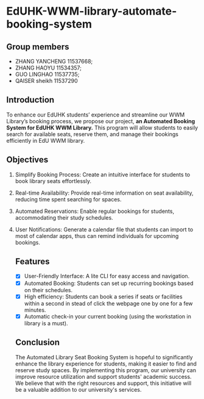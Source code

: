 # EdUHK-WWM-library-automate-booking-system

## Group members

- ZHANG YANCHENG 11537668;
- ZHANG HAOYU 11534357;
- GUO LINGHAO 11537735;
- QAISER sheikh 11537290

## Introduction

To enhance our EdUHK students’ experience and streamline our WWM Library’s booking process, we propose our project, **an Automated Booking System for EdUHK WWM Library.** This program will allow students to easily search for available seats, reserve them, and manage their bookings efficiently in EdU WWM library.

## Objectives

1.	Simplify Booking Process: Create an intuitive interface for students to book library seats effortlessly.
2.	Real-time Availability: Provide real-time information on seat availability, reducing time spent searching for spaces.
3.	Automated Reservations: Enable regular bookings for students, accommodating their study schedules.
4. User Notifications: Generate a calendar file that students can import to most of calendar apps, thus can remind individuals for upcoming bookings.

   ## Features

   - [x] User-Friendly Interface: A lite CLI for easy access and navigation.
   - [x] Automated Booking: Students can set up recurring bookings based on their schedules.
   - [x] High efficiency: Students can book a series if seats or facilities within a second in stead of click the webpage one by one for a few minutes.
   - [x] Automatic check-in your current booking (using the workstation in library is a must).

   ## Conclusion

   The Automated Library Seat Booking System is hopeful to significantly enhance the library experience for students, making it easier to find and reserve study spaces. By implementing this program, our university can improve resource utilization and support students' academic success. We believe that with the right resources and support, this initiative will be a valuable addition to our university's services.
